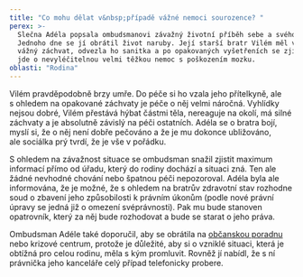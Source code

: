 ```yaml
---
title: "Co mohu dělat v&nbsp;případě vážné nemoci sourozence? "
perex: >-
  Slečna Adéla popsala ombudsmanovi závažný životní příběh sebe a svého bratra.
  Jednoho dne se jí obrátil život naruby. Její starší bratr Vilém měl ve spaní
  vážný záchvat, odvezla ho sanitka a po opakovaných vyšetřeních se zjistilo, že
  jde o nevyléčitelnou velmi těžkou nemoc s poškozením mozku.
oblasti: "Rodina"
---
```


<p>Vilém pravděpodobně brzy umře. Do péče si ho vzala jeho přítelkyně, ale s&nbsp;ohledem na opakované záchvaty je péče o něj velmi náročná. Vyhlídky nejsou dobré, Vilém přestává hýbat částmi těla, nereaguje na okolí, má silné záchvaty&nbsp;a je absolutně závislý na péči ostatních. Adéla se o bratra bojí, myslí si, že o něj není dobře pečováno a že je mu dokonce ubližováno, ale&nbsp;sociálka prý tvrdí, že je vše v&nbsp;pořádku. </p><p>S&nbsp;ohledem na závažnost situace se ombudsman snažil zjistit maximum informací přímo od úřadu, který do rodiny dochází a situaci zná. Ten ale žádné nevhodné chování nebo špatnou péči nepozoroval. Adéla byla ale informována, že je možné, že s ohledem na bratrův zdravotní stav rozhodne soud o zbavení jeho způsobilosti k&nbsp;právním úkonům (podle nové právní úpravy se jedná již o omezení svéprávnosti). Pak mu bude stanoven opatrovník, který za něj bude rozhodovat a bude se starat o jeho práva.</p><p>Ombudsman Adéle také doporučil, aby se obrátila na <a href="https://www.ochrance.cz/fileadmin/user_upload/Letaky/Obcanske-poradny.pdf" target="_blank">občanskou poradnu</a> nebo krizové centrum, protože je důležité, aby si o vzniklé situaci, která je obtížná pro celou rodinu, měla s&nbsp;kým promluvit. Rovněž jí nabídl, že s&nbsp;ní právnička jeho kanceláře celý případ telefonicky probere. </p></div>
